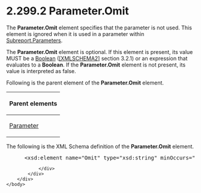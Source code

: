 <html dir="LTR" xmlns:mshelp="http://msdn.microsoft.com/mshelp" xmlns:ddue="http://ddue.schemas.microsoft.com/authoring/2003/5" xmlns:xlink="http://www.w3.org/1999/xlink" xmlns:tool="http://www.microsoft.com/tooltip">
    <head>
        <meta http-equiv="Content-Type" content="text/html; CHARSET=utf-8"></meta>
        <meta name="save" content="history"></meta>
        <title>2.299.2 Parameter.Omit</title>
        <xml>
            <mshelp:toctitle title="2.299.2 Parameter.Omit"></mshelp:toctitle>
            <mshelp:rltitle title="[MS-RDL]: Parameter.Omit"></mshelp:rltitle>
            <mshelp:keyword index="A" term="de62d595-e99e-48c0-b6ce-bd70ee337dbb"></mshelp:keyword>
            <mshelp:attr name="DCSext.ContentType" value="open specification"></mshelp:attr>
            <mshelp:attr name="AssetID" value="de62d595-e99e-48c0-b6ce-bd70ee337dbb"></mshelp:attr>
            <mshelp:attr name="TopicType" value="kbRef"></mshelp:attr>
            <mshelp:attr name="DCSext.Title" value="[MS-RDL]: Parameter.Omit" />
        </xml>
    </head>
    <body>
        <div id="header">
            <h1 class="heading">2.299.2 Parameter.Omit</h1>
        </div>
        <div id="mainSection">
            <div id="mainBody">
                <div id="allHistory" class="saveHistory"></div>
                <div id="sectionSection0" class="section" name="collapseableSection">
                    

<p>The <b>Parameter.Omit</b> element specifies that the
parameter is not used. This element is ignored when it is used in a parameter
within <a href="320127f0-1597-48fe-98b9-66cd00c8805b.html">Subreport.Parameters</a>.
</p>

<p>The <b>Parameter.Omit</b> element is optional. If this
element is present, its value MUST be a <a href="4802fa14-3619-43fa-9898-3acab160a24c.html">Boolean</a> (<a href="https://go.microsoft.com/fwlink/?LinkId=90610">[XMLSCHEMA2]</a> section
3.2.1) or an expression that evaluates to a <b>Boolean</b>. If the <b>Parameter.Omit</b>
element is not present, its value is interpreted as false.</p>

<p>Following is the parent element of the <b>Parameter.Omit</b>
element.</p>

<table>
 <thead>
  <tr>
   <th>
   <p>Parent elements</p>
   </th>
  </tr>
 </thead>
 <tr>
  <td>
  <p><a href="bc41bd5d-b10d-4ac3-ae17-40517c8449f0.html">Parameter</a></p>
  </td>
 </tr>
</table>

<p>The following is the XML Schema definition of the <b>Parameter.Omit</b>
element.</p>

<dl>
<dd>
<div><pre> &lt;xsd:element name=&quot;Omit&quot; type=&quot;xsd:string&quot; minOccurs=&quot;0&quot; /&gt;
</pre></div>
</dd></dl>


                </div>
            </div>
        </div>
    </body>
</html>